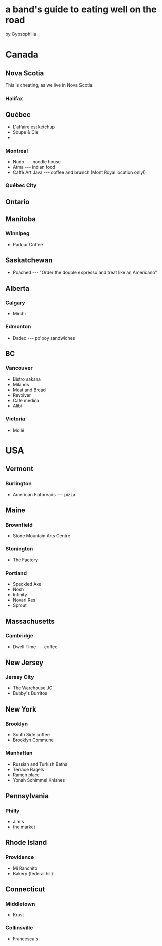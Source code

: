 # a band's guide to eating well on the road

by Gypsophilia

# Canada

## Nova Scotia 

This is cheating, as we live in Nova Scotia. 

### Halifax

## Québec

* L'affaire est ketchup
* Soupe & Cie 
* 

### Montréal

* Nudo --- noodle house
* Atma --- indian food
* Caffè Art Java --- coffee and brunch (Mont Royal location only!)

### Québec City

## Ontario

## Manitoba

### Winnipeg

* Parlour Coffee

## Saskatchewan

* Poached --- "Order the double espresso and treat like an Americano"

## Alberta

### Calgary

* Mirchi

### Edmonton

* Dadeo --- po'boy sandwiches

## BC

### Vancouver

* Bistro sakana
* Milanos 
* Meat and Bread 
* Revolver
* Cafe medina
* Alibi

### Victoria

* Mo:lé

# USA

## Vermont

### Burlington

* American Flatbreads --- pizza

## Maine

### Brownfield

* Stone Mountain Arts Centre

### Stonington

* The Factory

### Portland

* Speckled Axe
* Nosh 
* Infinity 
* Novari Res
* Sprout

## Massachusetts

### Cambridge

* Dwell Time --- coffee

## New Jersey

### Jersey City

* The Warehouse JC
* Bubby's Burritos

## New York

### Brooklyn

* South Side coffee
* Brooklyn Commune

### Manhattan
* Russian and Turkish Baths
* Terrace Bagels
* Ramen place
* Yonah Schimmel Knishes

## Pennsylvania

### Philly

* Jim's 
* the market

## Rhode Island

### Providence

* Mi Ranchito
* Bakery (federal hill)

## Connecticut

### Middletown 

* Krust

### Collinsville 

* Francesca's
